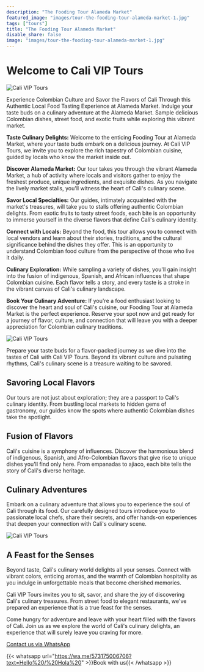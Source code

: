 ```yaml
---
description: "The Fooding Tour Alameda Market"
featured_image: "images/tour-the-fooding-tour-alameda-market-1.jpg"
tags: ["tours"]
title: "The Fooding Tour Alameda Market"
disable_share: false
image: "images/tour-the-fooding-tour-alameda-market-1.jpg"
---
```


# Welcome to Cali VIP Tours

![Cali VIP Tours](/images/tour-the-fooding-tour-alameda-market-4.jpg)

Experience Colombian Culture and Savor the Flavors of Cali Through this Authentic Local Food Tasting Experience at Alameda Market. Indulge your taste buds on a culinary adventure at the Alameda Market. Sample delicious Colombian dishes, street food, and exotic fruits while exploring this vibrant market.

**Taste Culinary Delights:** Welcome to the enticing Fooding Tour at Alameda Market, where your taste buds embark on a delicious journey. At Cali VIP Tours, we invite you to explore the rich tapestry of Colombian cuisine, guided by locals who know the market inside out.

**Discover Alameda Market:** Our tour takes you through the vibrant Alameda Market, a hub of activity where locals and visitors gather to enjoy the freshest produce, unique ingredients, and exquisite dishes. As you navigate the lively market stalls, you'll witness the heart of Cali's culinary scene.

**Savor Local Specialties:** Our guides, intimately acquainted with the market's treasures, will take you to stalls offering authentic Colombian delights. From exotic fruits to tasty street foods, each bite is an opportunity to immerse yourself in the diverse flavors that define Cali's culinary identity.

**Connect with Locals:** Beyond the food, this tour allows you to connect with local vendors and learn about their stories, traditions, and the cultural significance behind the dishes they offer. This is an opportunity to understand Colombian food culture from the perspective of those who live it daily.

**Culinary Exploration:** While sampling a variety of dishes, you'll gain insight into the fusion of indigenous, Spanish, and African influences that shape Colombian cuisine. Each flavor tells a story, and every taste is a stroke in the vibrant canvas of Cali's culinary landscape.

**Book Your Culinary Adventure:** If you're a food enthusiast looking to discover the heart and soul of Cali's cuisine, our Fooding Tour at Alameda Market is the perfect experience. Reserve your spot now and get ready for a journey of flavor, culture, and connection that will leave you with a deeper appreciation for Colombian culinary traditions.

![Cali VIP Tours](/images/tour-the-fooding-tour-alameda-market-3.jpg)

Prepare your taste buds for a flavor-packed journey as we dive into the tastes of Cali with Cali VIP Tours. Beyond its vibrant culture and pulsating rhythms, Cali's culinary scene is a treasure waiting to be savored.

## Savoring Local Flavors

Our tours are not just about exploration; they are a passport to Cali's culinary identity. From bustling local markets to hidden gems of gastronomy, our guides know the spots where authentic Colombian dishes take the spotlight.

## Fusion of Flavors

Cali's cuisine is a symphony of influences. Discover the harmonious blend of indigenous, Spanish, and Afro-Colombian flavors that give rise to unique dishes you'll find only here. From empanadas to ajiaco, each bite tells the story of Cali's diverse heritage.

## Culinary Adventures

Embark on a culinary adventure that allows you to experience the soul of Cali through its food. Our carefully designed tours introduce you to passionate local chefs, share their secrets, and offer hands-on experiences that deepen your connection with Cali's culinary scene.

![Cali VIP Tours](/images/tour-the-fooding-tour-alameda-market-2.jpg)

## A Feast for the Senses

Beyond taste, Cali's culinary world delights all your senses. Connect with vibrant colors, enticing aromas, and the warmth of Colombian hospitality as you indulge in unforgettable meals that become cherished memories.

Cali VIP Tours invites you to sit, savor, and share the joy of discovering Cali's culinary treasures. From street food to elegant restaurants, we've prepared an experience that is a true feast for the senses.

Come hungry for adventure and leave with your heart filled with the flavors of Cali. Join us as we explore the world of Cali's culinary delights, an experience that will surely leave you craving for more.

[Contact us via WhatsApp](https://wa.me/573175006706?text=Hello%20/%20Hola%20)

{{< whatsapp url="https://wa.me/573175006706?text=Hello%20/%20Hola%20" >}}Book with us{{< /whatsapp >}}
